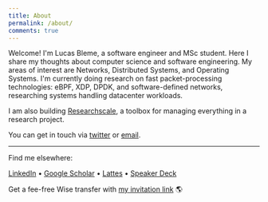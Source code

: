 ```yaml
---
title: About
permalink: /about/
comments: true
---
```


Welcome! I'm Lucas Bleme, a software engineer and MSc student. Here I share my thoughts about computer science and software engineering. My areas of interest are Networks, Distributed Systems, and Operating Systems. I'm currently doing research on fast packet-processing technologies: eBPF, XDP, DPDK, and software-defined networks, researching systems handling datacenter workloads. 

I am also building [Researchscale](https://researchscale.io), a toolbox for managing everything in a research project.


You can get in touch via [twitter](https://twitter.com/andreybleme) or [email](mailto:andreybleme1@gmail.com).

---

Find me elsewhere:

[LinkedIn](https://www.linkedin.com/in/andreybleme/) • [Google Scholar](https://scholar.google.com/citations?user=Yt9LrFoAAAAJ) • [Lattes](http://lattes.cnpq.br/0515658353873955) • [Speaker Deck](https://speakerdeck.com/andreybleme)

Get a fee-free Wise transfer with [my invitation link](https://wise.com/invite/dic/lucasandreyc) 🌎 
